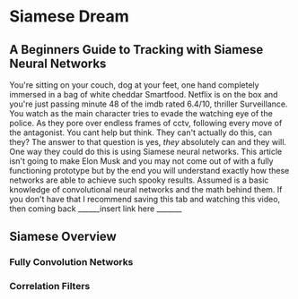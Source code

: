 # Siamese Dream
## A Beginners Guide to Tracking with Siamese Neural Networks


You're sitting on your couch, dog at your feet, one hand completely immersed in a bag of white cheddar Smartfood. Netflix is on the box and you're just passing minute 48 of the imdb rated 6.4/10, thriller Surveillance. You watch as the main character tries to evade the watching eye of the police. As they pore over endless frames of cctv, following every move of the antagonist. You cant help but think. They can't actually do this, can they? The answer to that question is yes, _they_ absolutely can and they will. One way they could do this is using Siamese neural networks.
This article isn't going to make Elon Musk and you may not come out of with a fully functioning prototype but by the end you will understand exactly how these networks are able to achieve such spooky results.
Assumed is a basic knowledge of convolutional neural networks and the math behind them. If you don't have that I recommend saving this tab and watching this video, then coming back
______insert link here _______


## Siamese Overview


### Fully Convolution Networks

### Correlation Filters

